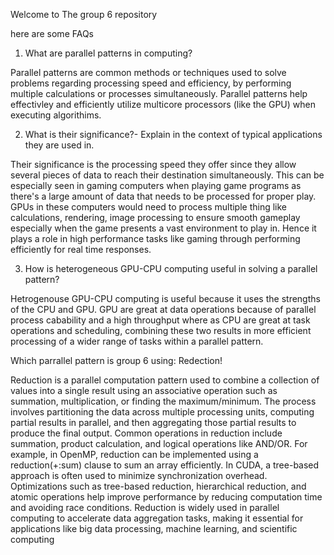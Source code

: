 Welcome to The group 6 repository

here are some FAQs

1) What are parallel patterns in computing?
  
Parallel patterns are common methods or techniques used to solve problems regarding processing speed and efficiency, by performing multiple calculations or processes simultaneously. Parallel patterns help effectivley and efficiently utilize multicore processors (like the GPU) when executing algorithims. 
  
2) What is their significance?- Explain in the context of typical applications they are used in.

Their significance is the processing speed they offer since they allow several pieces of data to reach their destination simultaneously. This can be especially seen in gaming computers when playing game programs as there's a large amount of data that needs to be processed for proper play. GPUs in these computers would need to process multiple thing like calculations, rendering, image processing to ensure smooth gameplay especially when the game presents a vast environment to play in. Hence it plays a role in high performance tasks like gaming through performing efficiently for real time responses.


3) How is heterogeneous GPU-CPU computing useful in solving a parallel pattern?

Hetrogenouse GPU-CPU computing is useful because it uses the strengths of the CPU and GPU. GPU are great at data operations because of parallel process cabability and a high throughput where as CPU are great at task operations and scheduling, combining these two results in more efficient processing of a wider range of tasks within a parallel pattern.

Which parrallel pattern is group 6 using: Redection!

Reduction is a parallel computation pattern used to combine a collection of values into a single result using an associative operation such as summation, multiplication, or finding the maximum/minimum. The process involves partitioning the data across multiple processing units, computing partial results in parallel, and then aggregating those partial results to produce the final output. Common operations in reduction include summation, product calculation, and logical operations like AND/OR. For example, in OpenMP, reduction can be implemented using a reduction(+:sum) clause to sum an array efficiently. In CUDA, a tree-based approach is often used to minimize synchronization overhead. Optimizations such as tree-based reduction, hierarchical reduction, and atomic operations help improve performance by reducing computation time and avoiding race conditions. Reduction is widely used in parallel computing to accelerate data aggregation tasks, making it essential for applications like big data processing, machine learning, and scientific computing
